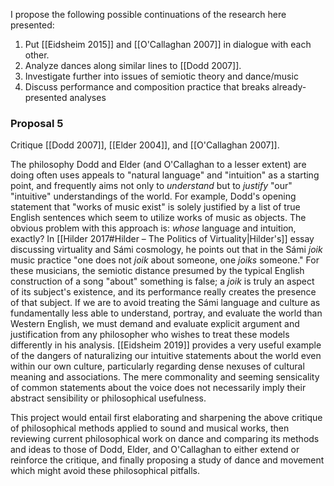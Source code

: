 I propose the following possible continuations of the research here presented:

1. Put [[Eidsheim 2015]] and [[O'Callaghan 2007]] in dialogue with each other. 
2. Analyze dances along similar lines to [[Dodd 2007]]. 
3. Investigate further into issues of semiotic theory and dance/music
4. Discuss performance and composition practice that breaks already-presented analyses

### Proposal 5
Critique [[Dodd 2007]], [[Elder 2004]], and [[O'Callaghan 2007]]. 

The philosophy Dodd and Elder (and O'Callaghan to a lesser extent) are doing often uses appeals to "natural language" and "intuition" as a starting point, and frequently aims not only to *understand* but to *justify* "our" "intuitive" understandings of the world. For example, Dodd's opening statement that "works of music exist" is solely justified by a list of true English sentences which seem to utilize works of music as objects. The obvious problem with this approach is: *whose* language and intuition, exactly? In [[Hilder 2017#Hilder – The Politics of Virtuality|Hilder's]] essay discussing virtuality and Sámi cosmology, he points out that in the Sámi *joik* music practice "one does not *joik* about someone, one *joiks* someone." For these musicians, the semiotic distance presumed by the typical English construction of a song "about" something is false; a *joik* is truly an aspect of its subject's existence, and its performance really creates the presence of that subject. If we are to avoid treating the Sámi language and culture as fundamentally less able to understand, portray, and evaluate the world than Western English, we must demand and evaluate explicit argument and justification from any philosopher who wishes to treat these models differently in his analysis. [[Eidsheim 2019]] provides a very useful example of the dangers of naturalizing our intuitive statements about the world even within our own culture, particularly regarding dense nexuses of cultural meaning and associations. The mere commonality and seeming sensicality of common statements about the voice does not necessarily imply their abstract sensibility or philosophical usefulness. 

This project would entail first elaborating and sharpening the above critique of philosophical methods applied to sound and musical works, then reviewing current philosophical work on dance and comparing its methods and ideas to those of Dodd, Elder, and O'Callaghan to either extend or reinforce the critique, and finally proposing a study of dance and movement which might avoid these philosophical pitfalls.